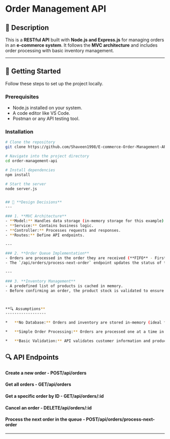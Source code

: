 # **Order Management API**

## 📖 **Description**

This is a **RESTful API** built with **Node.js and Express.js** for managing orders in an **e-commerce system**. It follows the **MVC architecture** and includes order processing with basic inventory management.

---

## 🚀 **Getting Started**

Follow these steps to set up the project locally.

### **Prerequisites**

- Node.js installed on your system.
- A code editor like VS Code.
- Postman or any API testing tool.

### **Installation**

```bash
# Clone the repository
git clone https://github.com/Shaveen1998/E-commerce-Order-Management-API.git

# Navigate into the project directory
cd order-management-api

# Install dependencies
npm install

# Start the server
node server.js


## 📌 **Design Decisions**
---

### 1. **MVC Architecture**
- **Model:** Handles data storage (in-memory storage for this example).
- **Service:** Contains business logic.
- **Controller:** Processes requests and responses.
- **Routes:** Define API endpoints.

---

### 2. **Order Queue Implementation**
- Orders are processed in the order they are received (**FIFO** - First In, First Out).
- The `/api/orders/process-next-order` endpoint updates the status of the next order in the queue.

---

### 3. **Inventory Management**
- A predefined list of products is cached in memory.
- Before confirming an order, the product stock is validated to ensure availability.



**🔍 Assumptions**
------------------

*   **No Database:** Orders and inventory are stored in-memory (ideal for demo purposes).

*   **Simple Order Processing:** Orders are processed one at a time in FIFO (First In, First Out) order.

*   **Basic Validation:** API validates customer information and product availability but does not handle complex business rules like order modification.
```

## **🔍 API Endpoints**

#### Create a new order - POST/api/orders

#### Get all orders - GET/api/orders

#### Get a specific order by ID - GET/api/orders/:id

#### Cancel an order - DELETE/api/orders/:id

#### Process the next order in the queue - POST/api/orders/process-next-order

---
